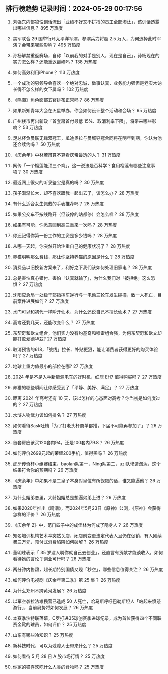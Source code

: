 
## 排行榜趋势 记录时间：2024-05-29 00:17:56
  
  1. 刘强东内部狼性训话流出「业绩不好又不拼搏的员工全部淘汰」，该训话透露出哪些信息？ 895 万热度
    
  2. 美军联合 29 国举行环太平洋军演，参演兵力将超 2.5 万人，为何选择此时军演？会带来哪些影响？ 495 万热度
    
  3. 孙杨解禁重返赛场，自称「以前我的对手是别人，现在是自己」，孙杨现在的实力怎么样？还能重返巅峰吗？ 138 万热度
    
  4. 如何高效利用iPhone？ 113 万热度
    
  5. 一个成功的男领导会喜欢一个绝对忠诚，做事认真，业务能力强但是老实木讷长得不怎么样的女下属吗？ 102 万热度
    
  6. 《鸣潮》角色面部五官排布正常吗？ 86 万热度
    
  7. 如果新知青年大会在火星举办，你会如何设计整个活动和会场？ 65 万热度
    
  8. 广州楼市再出新政「首套房首付最低 15%、取消利率下限」，将带来哪些影响？ 53 万热度
    
  9. 足总杯负曼联无缘双冠王，瓜迪奥拉与曼城夺冠合同将在明年到期，你认为他还会续约吗？ 50 万热度
    
  10. 《庆余年》中林若甫算不算看庆帝最透的人？ 31 万热度
    
  11. 网传「一个榴莲能顶三个鸡」，这一说法是否科学？食用榴莲有哪些注意事项？ 30 万热度
    
  12. 最近网上很火的听泉鉴宝是真的吗？ 30 万热度
    
  13. 孩子渐渐长大，却不喜欢跟我一起出去了，该怎么办？ 28 万热度
    
  14. 有什么适合女生佩戴的手表推荐吗？ 28 万热度
    
  15. 如果公交车不按线路开（但该停的站都停）会怎么样？ 28 万热度
    
  16. 如果有可能，你愿意回到高三重来一次吗？ 28 万热度
    
  17. 你还记得你第一份工作的工资是多少钱吗？ 28 万热度
    
  18. 从哪一天起，你突然开始注重自己的健康状况了？ 28 万热度
    
  19. 养猫明明那么费钱，那让你坚持养猫的原因是什么？ 28 万热度
    
  20. 消费品以旧换新方案来了，利好之下我们该如何处理旧家电？ 28 万热度
    
  21. 总是害怕真心错付、害怕「认真就输了」，为什么我们对「被拒绝」这么恐惧？ 27 万热度
    
  22. 沈阳应急局一处级干部指挥车逆行与一电动三轮车发生碰撞，致一人死亡，目前案件进展如何？ 27 万热度
    
  23. 水门可以和初代一样瞬开仙术，为什么还说自己不擅长仙术？ 27 万热度
    
  24. 高考还剩几天，还能改变什么？ 27 万热度
    
  25. 东契奇和欧文组合，他们实力没有约基奇和穆雷组合强，为何东契奇和欧文却能打败爱德华兹? 27 万热度
    
  26. 取消预售的618，「战线」拉长、补贴更狠，能让消费者获得更好的购买体验吗？ 27 万热度
    
  27. 地球上重力值最小的部位在哪? 27 万热度
    
  28. 2024 年是不是入手新能源电车的好时机，红旗 EH7 值得购买吗？ 27 万热度
    
  29. 养猫的哪些瞬间让你感受到了「平静、美好、满足」？ 27 万热度
    
  30. 距离 2024 年高考还有 10 天，该以怎样的心态面对高考？你当初是如何度过的？ 27 万热度
    
  31. 水浒人物武力该如何排名？ 27 万热度
    
  32. 如何看待Sask吐槽「为了打老头杯商单都推，下届不可能再参加了」？ 26 万热度
    
  33. 首套房应该买120套内94，还是100套内79.8？ 26 万热度
    
  34. 如何评价2699元起的荣耀200手机，值得买吗？ 26 万热度
    
  35. 虎牙传奇杯小组赛结束，baolan队第一，Ning队第二，uzi队惨遭淘汰，这个结果符合你的预期吗？ 26 万热度
    
  36. 《庆余年》中如果不是二皇子本身对皇位有所觊觎的话，谁又能逼他？ 26 万热度
    
  37. 为什么姐弟恋里，大龄姐姐总是想逼弟弟上进？ 26 万热度
    
  38. 如果2020年推出《鸣潮》，而2024年5月23日《原神》公测，《原神》会获得怎样的评价？ 26 万热度
    
  39. 《庆余年 2》中，范门四子中的成佳林为何成了隐身人？ 26 万热度
    
  40. 知名培训机构艺术伞突然关店，闭店前变更法定代表人且仍在促销，有人刚续费三万元，预付式消费陷阱如何破解？ 26 万热度
    
  41. 董明珠表示「 35 岁没人聘你就自己去创业」，还直言有贡献才能谈收入，如何看待她的言论？创业可行吗？ 26 万热度
    
  42. 两分钟内售罄，超长期特别国债又现「秒空」，哪些信息值得关注？ 26 万热度
    
  43. 如何评价电视剧《庆余年第二季》第 25 集？ 26 万热度
    
  44. 为什么郑州不跨黄河发展？ 26 万热度
    
  45. 以军空袭拉法难民营已造成 50 人死亡，哈马斯呼吁巴勒斯坦人「站起来愤怒游行」，当前局势将如何发展？ 26 万热度
    
  46. 本赛季沙特联落幕，C罗打进35球创赛季进球纪录，成为首位获得四个不同联赛金靴的球员，如何评价？ 25 万热度
    
  47. 山东有哪些冷知识？ 25 万热度
    
  48. 新科技时代，可以为残障人士带来什么？ 25 万热度
    
  49. 如何看待 5 月 28 日 A 股市场行情？ 25 万热度
    
  50. 你家的猫喜欢吃什么人类的食物吗？ 25 万热度
    